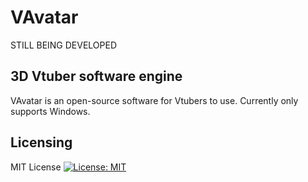# VAvatar

STILL BEING DEVELOPED

## 3D Vtuber software engine
VAvatar is an open-source software for Vtubers to use.
Currently only supports Windows.

## Licensing
MIT License
[![License: MIT](https://img.shields.io/badge/License-MIT-green.svg)](https://opensource.org/licenses/MIT)
